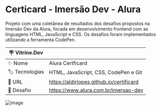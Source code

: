 # Certicard - Imersão Dev - Alura

Projeto com uma coletânea de resultados dos desafios propostos na Imersão Dev da Alura, focada em desenvolvimento frontend com as linguagens HTML, JavaScript e CSS. Os desafios foram implementados utilizando a ferramenta CodePen.



| 🪧 Vitrine.Dev |     |
| -------------  | --- |
| ✨ Nome        | Alura Certficard
| 🏷️ Tecnologias | HTML, JavaScript, CSS, CodePen e Git
| 🚀 URL         | https://aldirlopes.github.io/certificard
| 🤿 Desafio | https://www.alura.com.br/imersao-dev



![image](https://raw.githubusercontent.com/aldirlopes/certificard/main/images/site.png#vitrinedev)
